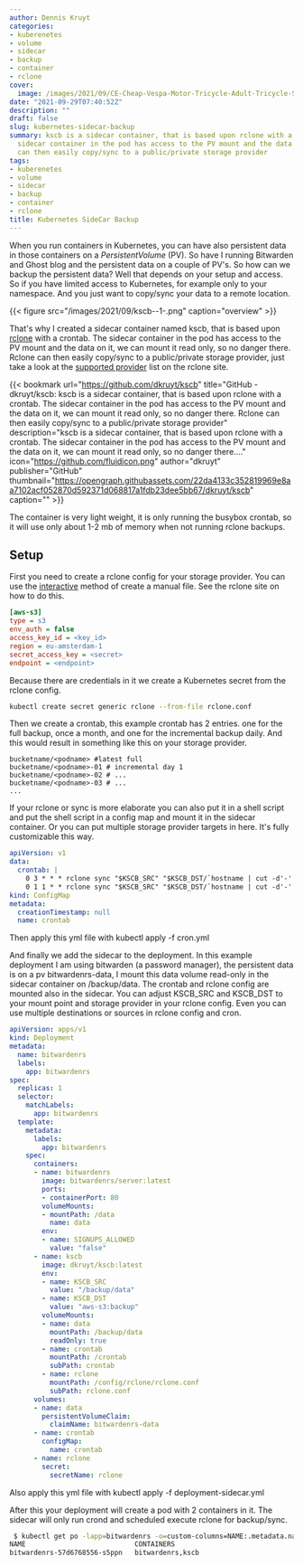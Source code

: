 ```yaml
---
author: Dennis Kruyt
categories:
- kuberenetes
- volume
- sidecar
- backup
- container
- rclone
cover:
  image: /images/2021/09/CE-Cheap-Vespa-Motor-Tricycle-Adult-Tricycle-Scooter-3-Wheel-Scooter.webp
date: "2021-09-29T07:40:52Z"
description: ""
draft: false
slug: kubernetes-sidecar-backup
summary: kscb is a sidecar container, that is based upon rclone with a crontab. The
  sidecar container in the pod has access to the PV mount and the data on it, Rclone
  can then easily copy/sync to a public/private storage provider
tags:
- kuberenetes
- volume
- sidecar
- backup
- container
- rclone
title: Kubernetes SideCar Backup
---
```



When you run containers in Kubernetes, you can have also persistent data in those containers on a _PersistentVolume_ (PV). So have I running Bitwarden and Ghost blog and the persistent data on a couple of PV's. So how can we backup the persistent data? Well that depends on your setup and access. So if you have limited access to Kubernetes, for example only to your namespace. And you just want to copy/sync your data to a remote location.

{{< figure src="/images/2021/09/kscb--1-.png" caption="overview" >}}

That's why I created a sidecar container named kscb, that is based upon [rclone](https://rclone.org/) with a crontab. The sidecar container in the pod has access to the PV mount and the data on it, we can mount it read only, so no danger there. Rclone can then easily copy/sync to a public/private storage provider, just take a look at the [supported provider](https://rclone.org/#providers) list on the rclone site.

{{< bookmark url="https://github.com/dkruyt/kscb" title="GitHub - dkruyt/kscb: kscb is a sidecar container, that is based upon rclone with a crontab. The sidecar container in the pod has access to the PV mount and the data on it, we can mount it read only, so no danger there. Rclone can then easily copy/sync to a public/private storage provider" description="kscb is a sidecar container, that is based upon rclone with a crontab. The sidecar container in the pod has access to the PV mount and the data on it, we can mount it read only, so no danger there...." icon="https://github.com/fluidicon.png" author="dkruyt" publisher="GitHub" thumbnail="https://opengraph.githubassets.com/22da4133c352819969e8aa7102acf052870d592371d068817a1fdb23dee5bb67/dkruyt/kscb" caption="" >}}

The container is very light weight, it is only running the busybox crontab, so it will use only about 1-2 mb of memory when not running rclone backups.

## Setup

First you need to create a rclone config for your storage provider.  You can use the [interactive](https://rclone.org/commands/rclone_config/) method of create a manual file. See the rclone site on how to do this.

```ini
[aws-s3]
type = s3
env_auth = false
access_key_id = <key_id>
region = eu-amsterdam-1
secret_access_key = <secret>
endpoint = <endpoint>
```

Because there are credentials in it we create a Kubernetes secret from the rclone config.

```bash
kubectl create secret generic rclone --from-file rclone.conf
```

Then we create a crontab, this example crontab has 2 entries. one for the full backup, once a month, and one for the incremental backup daily. And this would result in something like this on your storage provider.

```
bucketname/<podname> #latest full
bucketname/<podname>-01 # incremental day 1
bucketname/<podname>-02 # ...
bucketname/<podname>-03 # ...
...
```

If your rclone or sync is more elaborate you can also put it in a shell script and put the shell script in a config map and mount it in the sidecar container. Or you can put multiple storage provider targets in here. It's fully customizable this way.

```yaml
apiVersion: v1
data:
  crontab: |
    0 3 * * * rclone sync "$KSCB_SRC" "$KSCB_DST/`hostname | cut -d'-' -f1`" -v --backup-dir="$KSCB_DST/`hostname | cut -d'-' -f1`-`date +%d`"
    0 1 1 * * rclone sync "$KSCB_SRC" "$KSCB_DST/`hostname | cut -d'-' -f1`" -v
kind: ConfigMap
metadata:
  creationTimestamp: null
  name: crontab
```

Then apply this yml file with kubectl apply -f cron.yml

And finally we add the sidecar to the deployment. In this example deployment  I am using bitwarden (a password manager), the persistent data is on a pv bitwardenrs-data, I mount this data volume read-only in the sidecar container on /backup/data. The crontab and rclone config are mounted also in the sidecar. You can adjust KSCB_SRC and KSCB_DST to your mount point and storage provider in your rclone config. Even you can use multiple destinations or sources in rclone config and cron.

```yaml
apiVersion: apps/v1
kind: Deployment
metadata:
  name: bitwardenrs
  labels:
    app: bitwardenrs
spec:
  replicas: 1
  selector:
    matchLabels:
      app: bitwardenrs
  template:
    metadata:
      labels:
        app: bitwardenrs
    spec:
      containers:
      - name: bitwardenrs
        image: bitwardenrs/server:latest
        ports:
        - containerPort: 80
        volumeMounts:
        - mountPath: /data
          name: data
        env:
        - name: SIGNUPS_ALLOWED
          value: "false"
      - name: kscb
        image: dkruyt/kscb:latest
        env:
        - name: KSCB_SRC
          value: "/backup/data"
        - name: KSCB_DST
          value: "aws-s3:backup"
        volumeMounts:
        - name: data
          mountPath: /backup/data
          readOnly: true
        - name: crontab
          mountPath: /crontab
          subPath: crontab
        - name: rclone
          mountPath: /config/rclone/rclone.conf
          subPath: rclone.conf
      volumes:
      - name: data
        persistentVolumeClaim:
          claimName: bitwardenrs-data
      - name: crontab
        configMap:
          name: crontab
      - name: rclone
        secret:
          secretName: rclone
```

Also apply this yml file with kubectl apply -f deployment-sidecar.yml

After this your deployment will create a pod with 2 containers in it. The sidecar will only run crond and scheduled execute rclone for backup/sync.

```bash
 $ kubectl get po -lapp=bitwardenrs -o=custom-columns=NAME:.metadata.name,CONTAINERS:.spec.containers[*].name
NAME                           CONTAINERS
bitwardenrs-57d6768556-s5ppn   bitwardenrs,kscb
```



